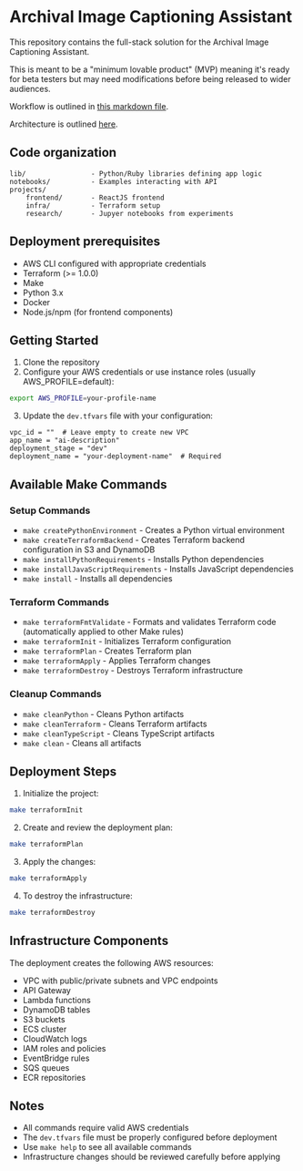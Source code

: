 # Archival Image Captioning Assistant

This repository contains the full-stack solution for the Archival Image Captioning Assistant. 

This is meant to be a "minimum lovable product" (MVP) meaning it's ready for beta testers but may need modifications before being released to wider audiences.

Workflow is outlined in [this markdown file](./assets/workflow.md).

Architecture is outlined [here](./assets/architecture.md).

## Code organization
```
lib/				- Python/Ruby libraries defining app logic
notebooks/			- Examples interacting with API
projects/		
    frontend/		- ReactJS frontend
    infra/			- Terraform setup 
    research/		- Jupyer notebooks from experiments
```

## Deployment prerequisites

- AWS CLI configured with appropriate credentials
- Terraform (>= 1.0.0)
- Make
- Python 3.x
- Docker
- Node.js/npm (for frontend components)

## Getting Started

1. Clone the repository
2. Configure your AWS credentials or use instance roles (usually AWS_PROFILE=default):

```bash
export AWS_PROFILE=your-profile-name
```

3. Update the `dev.tfvars` file with your configuration:

```hcl
vpc_id = ""  # Leave empty to create new VPC
app_name = "ai-description"
deployment_stage = "dev"
deployment_name = "your-deployment-name"  # Required
```

## Available Make Commands

### Setup Commands

- `make createPythonEnvironment` - Creates a Python virtual environment
- `make createTerraformBackend` - Creates Terraform backend configuration in S3 and DynamoDB
- `make installPythonRequirements` - Installs Python dependencies
- `make installJavaScriptRequirements` - Installs JavaScript dependencies
- `make install` - Installs all dependencies

### Terraform Commands

- `make terraformFmtValidate` - Formats and validates Terraform code (automatically applied to other Make rules)
- `make terraformInit` - Initializes Terraform configuration
- `make terraformPlan` - Creates Terraform plan
- `make terraformApply` - Applies Terraform changes
- `make terraformDestroy` - Destroys Terraform infrastructure

### Cleanup Commands

- `make cleanPython` - Cleans Python artifacts
- `make cleanTerraform` - Cleans Terraform artifacts
- `make cleanTypeScript` - Cleans TypeScript artifacts
- `make clean` - Cleans all artifacts

## Deployment Steps

1. Initialize the project:

```bash
make terraformInit
```

2. Create and review the deployment plan:

```bash
make terraformPlan
```

3. Apply the changes:

```bash
make terraformApply
```

4. To destroy the infrastructure:

```bash
make terraformDestroy
```

## Infrastructure Components

The deployment creates the following AWS resources:

- VPC with public/private subnets and VPC endpoints
- API Gateway
- Lambda functions
- DynamoDB tables
- S3 buckets
- ECS cluster
- CloudWatch logs
- IAM roles and policies
- EventBridge rules
- SQS queues
- ECR repositories

## Notes

- All commands require valid AWS credentials
- The `dev.tfvars` file must be properly configured before deployment
- Use `make help` to see all available commands
- Infrastructure changes should be reviewed carefully before applying
